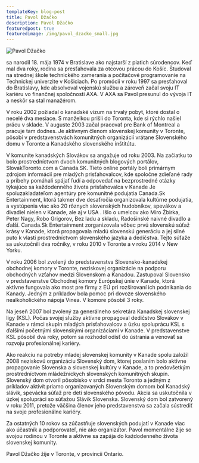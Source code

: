 ```yaml
---
templateKey: blog-post
title: Pavol Džačko
description: Pavol Džačko
featuredpost: true
featuredimage: /img/pavol_dzacko_small.jpg
---
```

![Pavol Džačko](/img/pavol_dzacko_big.jpg "Pavol Džačko")

sa narodil 18. mája 1974 v Bratislave ako najstarší z piatich súrodencov. Keď mal dva roky, rodina sa presťahovala za otcovou prácou do Košíc. Študoval na strednej škole technického zamerania a počítačové programovanie na Technickej univerzite v Košiciach. Po promócii v roku 1997 sa presťahoval do Bratislavy, kde absolvoval vojenskú službu a zároveň začal svoju IT kariéru vo finančnej spoločnosti AXA. V AXA sa Pavol presunul do vývoja IT a neskôr sa stal manažérom.

V roku 2002 požiadal o kanadské vízum na trvalý pobyt, ktoré dostal o necelé dva mesiace. S manželkou prišli do Toronta, kde si rýchlo našiel prácu v sklade. V auguste 2003 začal pracovať pre Bank of Montreal a pracuje tam dodnes. Je aktívnym členom slovenskej komunity v Toronte, pôsobí v predstavenstvách komunitných organizácií vrátane Slovenského domu v Toronte a Kanadského slovenského inštitútu.

V komunite kanadských Slovákov sa angažuje od roku 2003. Na začiatku to bolo prostredníctvom dvoch komunitných blogových portálov, SlovakToronto.com a Canada.SK. Tieto online portály boli primárnym zdrojom informácií pre mladých prisťahovalcov, kde spoločne zdieľané rady a príbehy pomáhali spájať ľudí a odpovedať na bezprostredné otázky týkajúce sa každodenného života prisťahovalca v Kanade 
Je spoluzakladateľom agentúry pre komunitné podujatia Canada.Sk Entertainment, ktorá takmer dve desaťročia organizovala kultúrne podujatia, a vystúpenia viac ako 20 rôznych slovenských hudobníkov, spevákov a divadiel nielen v Kanade, ale aj v USA . Išlo o umelcov ako Miro Žbirka, Peter Nagy, Robo Grigorov, Bez ladu a skladu, Radošinské naivné divadlo a ďalší. Canada.Sk Entertainment zorganizovala vôbec prvú slovenskú súťaž krásy v Kanade, ktorá propagovala mladú slovenskú generáciu a jej silné puto k vlasti prostredníctvom slovenského jazyka a dedičstva. Tejto súťaže sa uskutočnili dva ročníky, v roku 2010 v Toronte a v roku 2014 v New Yorku.

V roku 2006 bol zvolený do predstavenstva Slovensko-kanadskej obchodnej komory v Toronte, neziskovej organizácie na podporu obchodných vzťahov medzi Slovenskom a Kanadou. Zastupoval Slovensko v predstavenstve Obchodnej komory Európskej únie v Kanade, ktorá aktívne fungovala ako most pre firmy z EÚ pri rozširovaní ich podnikania do Kanady. Jedným z príkladov bola pomoc pri dovoze slovenského nealkoholického nápoja Vinea. V komore pôsobil 3 roky.

Na jeseň 2007 bol zvolený za generálneho sekretára Kanadskej slovenskej ligy (KSL). Počas svojej služby aktívne propagoval dedičstvo Slovákov v Kanade v rámci skupín mladých prisťahovalcov a úzku spoluprácu KSL s ďalšími početnými slovenskými organizáciami v Kanade. V predstavenstve KSL pôsobil dva roky, potom sa rozhodol odísť do ústrania a venovať sa rozvoju profesionálnej kariéry.

Ako reakciu na potreby mladej slovenskej komunity v Kanade spolu založil 2008 neziskovú organizáciu Slovenský dom, ktorej poslaním bolo aktívne propagovanie Slovenska a slovenskej kultúry v Kanade, a to predovšetkým prostredníctvom mládežníckych slovenských komunitných skupín. Slovenský dom otvoril pôsobisko v srdci mesta Toronto a jedným z príkladov aktivít priamo organizovaných Slovenským domom bol Kanadský slávik, spevácka súťaž pre deti slovenského pôvodu. Akcia sa uskutočnila v úzkej spolupráci so súťažou Slávik Slovenska. Slovenský dom bol zatvorený v roku 2011, pretože väčšina členov jeho predstavenstva sa začala sústrediť na svoje profesionálne kariéry.

Za ostatných 10 rokov sa zúčastňuje slovenských podujatí v Kanade viac ako účastník a podporovateľ, nie ako organizátor. Pavol momentálne žije so svojou rodinou v Toronte a aktívne sa zapája do každodenného života slovenskej komunity.

Pavol Džačko žije v Toronte, v provincii Ontario.